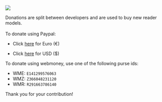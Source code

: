<img src='http://img843.imageshack.us/img843/5311/donate297x300.png'>

Donations are split between developers and are used to buy new reader models.<br>
<br>
To donate using Paypal:<br>
<ul><li>Click <a href='https://www.paypal.com/cgi-bin/webscr?cmd=_s-xclick&hosted_button_id=ZXQ5G9M7FH8ZN'>here</a> for Euro (€)<br>
</li></ul><ul><li>Click <a href='https://www.paypal.com/cgi-bin/webscr?cmd=_s-xclick&hosted_button_id=FPBCRYX7MY7UY'>here</a> for USD ($)</li></ul>

To donate using webmoney, use one of the following purse ids:<br>
<ul><li>WME: <code>E141299576063</code>
</li><li>WMZ: <code>Z366048231120</code>
</li><li>WMR: <code>R291663786140</code></li></ul>

Thank you for your contribution!